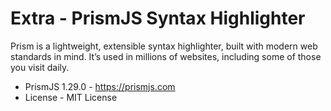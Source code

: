 # Extra - PrismJS Syntax Highlighter

Prism is a lightweight, extensible syntax highlighter, 
built with modern web standards in mind. It’s used in millions of websites, 
including some of those you visit daily.


* PrismJS 1.29.0 - https://prismjs.com
* License - MIT License